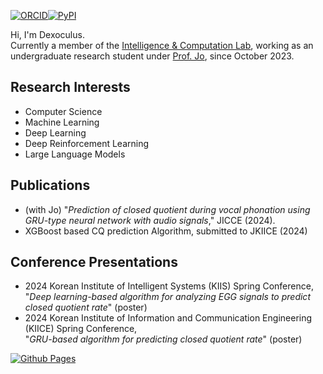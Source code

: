 
[![ORCID](https://a11ybadges.com/badge?logo=orcid)][3][![PyPI](https://a11ybadges.com/badge?logo=pypi)][4] <!--[![LinkedIn](https://a11ybadges.com/badge?logo=linkedin)][5] | [![Kaggle](https://a11ybadges.com/badge?logo=kaggle)][6] --><br>

Hi, I'm Dexoculus.<br>
Currently a member of the [Intelligence & Computation Lab][1], working as an undergraduate research student under [Prof. Jo][2], since October 2023.
<br>

## **Research Interests**

- Computer Science
- Machine Learning
- Deep Learning
- Deep Reinforcement Learning
- Large Language Models

## **Publications**

- (with Jo) "*Prediction of closed quotient during vocal phonation using GRU-type neural network with audio signals*," JICCE (2024).
- XGBoost based CQ prediction Algorithm, submitted to JKIICE (2024)

## **Conference Presentations**

- 2024 Korean Institute of Intelligent Systems (KIIS) Spring Conference,<br>
  "*Deep learning-based algorithm for analyzing EGG signals to predict closed quotient rate*" (poster)
- 2024 Korean Institute of Information and Communication Engineering (KIICE) Spring Conference,<br>
  "*GRU-based algorithm for predicting closed quotient rate*" (poster)
  
[![Github Pages](https://img.shields.io/badge/github%20pages-121013?style=for-the-badge&logo=github&logoColor=white)][5]<br>

<!-- References -->
[1]: https://sites.google.com/view/gwanghyunjo/home
[2]: https://scholar.google.com/citations?hl=ko&user=8BN1dJ7aXgMC&view_op=list_works&sortby=pubdate
[3]: https://orcid.org/0009-0007-4713-5892
[4]: https://www.linkedin.com/in/hyeonbin-han-869312279/
[5]: https://dexoculus.github.io/
[6]: https://www.kaggle.com/dexoculus
[7]: https://pypi.org/user/dexoculus/
